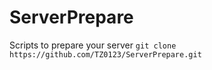 # ServerPrepare
Scripts to prepare your server
``git clone https://github.com/TZ0123/ServerPrepare.git``
